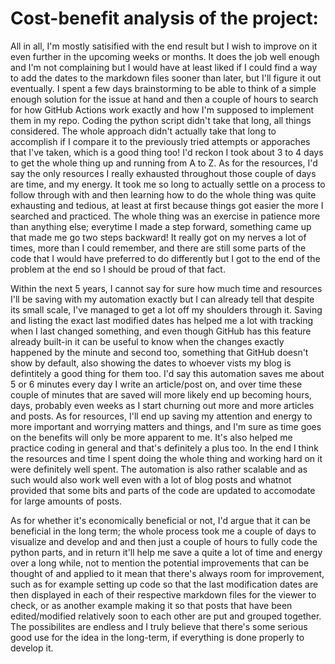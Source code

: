 #  Cost-benefit analysis of the project:

All in all, I'm mostly satisified with the end result but I wish to improve on it even further in the upcoming weeks or months. It does the job well enough and I'm not complaining but I would have at least liked if I could find a way to add the dates to the markdown files sooner than later, but I'll figure it out eventually.
I spent a few days brainstorming to be able to think of a simple enough solution for the issue at hand and then a couple of hours to search for how GitHub Actions work exactly and how I'm supposed to implement them in my repo. Coding the python script didn't take that long, all things considered. The whole approach didn't actually take that long to accomplish if I compare it to the previously tried attempts or apporaches that I've taken, which is a good thing too! I'd reckon I took about 3 to 4 days to get the whole thing up and running from A to Z. As for the resources, I'd say the only resources I really exhausted throughout those couple of days are time, and my energy. It took me so long to actually settle on a process to follow through with and then learning how to do the whole thing was quite exhausting and tedious, at least at first because things got easier the more I searched and practiced. The whole thing was an exercise in patience more than anything else; everytime I made a step forward, something came up that made me go two steps backward! It really got on my nerves a lot of times, more than I could remember, and there are still some parts of the code that I would have preferred to do differently but I got to the end of the problem at the end so I should be proud of that fact.

Within the next 5 years, I cannot say for sure how much time and resources I'll be saving with my automation exactly but I can already tell that despite its small scale, I've managed to get a lot off my shoulders through it. Saving and listing the exact last modified dates has helped me a lot with tracking when I last changed something, and even though GitHub has this feature already built-in it can be useful to know when the changes exactly happened by the minute and second too, something that GitHub doesn't show by default, also showing the dates to whoever vists my blog is defintitely a good thing for them too. I'd say this automation saves me about 5 or 6 minutes every day I write an article/post on, and over time these couple of minutes that are saved will more likely end up becoming hours, days, probably even weeks as I start churning out more and more articles and posts. As for resources, I'll end up saving my attention and energy to more important and worrying matters and things, and I'm sure as time goes on the benefits will only be more apparent to me. It's also helped me practice coding in general and that's definitely a plus too. In the end I think the resources and time I spent doing the whole thing and working hard on it were definitely well spent. The automation is also rather scalable and as such would also work well even with a lot of blog posts and whatnot provided that some bits and parts of the code are updated to accomodate for large amounts of posts.

As for whether it's economically beneficial or not, I'd argue that it can be beneficial in the long term; the whole process took me a couple of days to visualize and develop and and then just a couple of hours to fully code the python parts, and in return it'll help me save a quite a lot of time and energy over a long while, not to mention the potential improvements that can be thought of and applied to it mean that there's always room for improvement, such as for example setting up code so that the last modification dates are then displayed in each of their respective markdown files for the viewer to check, or as another example making it so that posts that have been edited/modified relatively soon to each other are put and grouped together. The possibilites are endless and I truly believe that there's some serious good use for the idea in the long-term, if everything is done properly to develop it.

